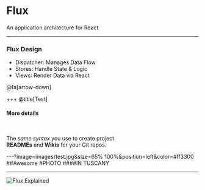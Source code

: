 # Flux 

An application architecture for React

---

### Flux Design

- Dispatcher: Manages Data Flow
- Stores: Handle State & Logic
- Views: Render Data via React

@fa[arrow-down]

+++
@title[Test]

#### More details

<br>

The *same syntax* you use to create project   
**READMEs** and **Wikis** for your Git repos.

---?image=images/test.jpg&size=65% 100%&position=left&color=#ff3300
##Awesome
#PHOTO
####IN TUSCANY

---

![Flux Explained](https://facebook.github.io/flux/img/flux-simple-f8-diagram-explained-1300w.png)